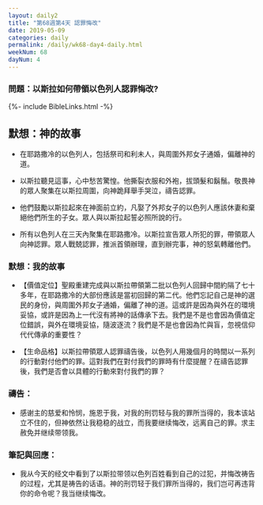 ```yaml
---
layout: daily2
title: "第68週第4天 認罪悔改"
date: 2019-05-09
categories: daily
permalink: /daily/wk68-day4-daily.html
weekNum: 68
dayNum: 4
---
```


### 問題：以斯拉如何帶領以色列人認罪悔改?
 
{%- include BibleLinks.html -%}

## 默想：神的故事
+ 在耶路撒冷的以色列人，包括祭司和利未人，與周圍外邦女子通婚，偏離神的道。

+ 以斯拉聽見這事，心中愁苦驚惶。他撕裂衣服和外袍，拔頭髮和鬍鬚。敬畏神的眾人聚集在以斯拉周圍，向神跪拜舉手哭泣，禱告認罪。

+ 他們鼓勵以斯拉起來在神面前立約，凡娶了外邦女子的以色列人應該休妻和棄絕他們所生的子女。眾人與以斯拉起誓必照所說的行。

+ 所有以色列人在三天內聚集在耶路撒冷。以斯拉宣告眾人所犯的罪，帶領眾人向神認罪。眾人戰兢認罪，推派首領辦理，直到辦完事，神的怒氣轉離他們。

### 默想：我的故事
+ 【價值定位】聖殿重建完成與以斯拉帶領第二批以色列人回歸中間約隔了七十多年，在耶路撒冷的大部份應該是當初回歸的第二代。他們忘記自己是神的選民的身份，與周圍外邦女子通婚，偏離了神的道。這或許是因為與外在的環境妥協，或許是因為上一代沒有將神的話傳承下去。我們是不是也會因為價值定位錯誤，與外在環境妥協，隨波逐流？我們是不是也會因為忙與盲，忽視信仰代代傳承的重要性？

+ 【生命品格】以斯拉帶領眾人認罪禱告後，以色列人用幾個月的時間以一系列的行動對付他們的罪。這對我們在對付我們的罪時有什麼提醒？在禱告認罪後，我們是否會以具體的行動來對付我們的罪？

### 禱告：

+ 感谢主的慈爱和怜悯，施恩于我，对我的刑罚轻与我的罪所当得的，我本该站立不住的，但神依然让我稳稳的战立，而我要继续悔改，远离自己的罪。求主赦免并继续带领我。

### 筆記與回應：

+ 我从今天的经文中看到了以斯拉带领以色列百姓看到自己的过犯，并悔改祷告的过程，尤其是祷告的话语。神的刑罚轻于我们罪所当得的，我们岂可再违背你的命令呢？我当继续悔改。
